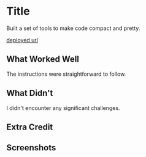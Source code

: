 # Title

Built a set of tools to make code compact and pretty.

[deployed url](http://url-if-deployed-here)

## What Worked Well
The instructions were straightforward to follow.

## What Didn't
I didn't encounter any significant challenges.

## Extra Credit

## Screenshots
